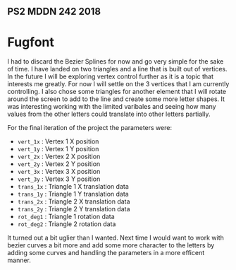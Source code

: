 ## PS2 MDDN 242 2018
# Fugfont 

I had to discard the Bezier Splines for now and go very simple for the sake of time. I have landed on two triangles and a line that is built out of vertices. In the future I will be exploring vertex control further as it is a topic that interests me greatly. For now I will settle on the 3 vertices that I am currently controlling. I also chose some triangles for another element that I will rotate around the screen to add to the line and create some more letter shapes. It was interesting working with the limited varibales and seeing how many values from the other letters could translate into other letters partially.


For the final iteration of the project the parameters were:
  * `vert_1x` : Vertex 1 X position 
  * `vert_1y` : Vertex 1 Y position 
  * `vert_2x` : Vertex 2 X position 
  * `vert_2y` : Vertex 2 Y position 
  * `vert_3x` : Vertex 3 X position 
  * `vert_3y` : Vertex 3 Y position 
  * `trans_1x` : Triangle 1 X translation data 
  * `trans_1y` : Triangle 1 Y translation data 
  * `trans_2x` : Triangle 2 X translation data 
  * `trans_2y` : Triangle 2 Y translation data 
  * `rot_deg1` : Triangle 1 rotation data 
  * `rot_deg2` : Triangle 2 rotation data 
  

It turned out a bit uglier than I wanted. Next time I would want to work with bezier curves a bit more and add some more character to the letters by adding some curves and handling the parameters in a more efficent manner.

